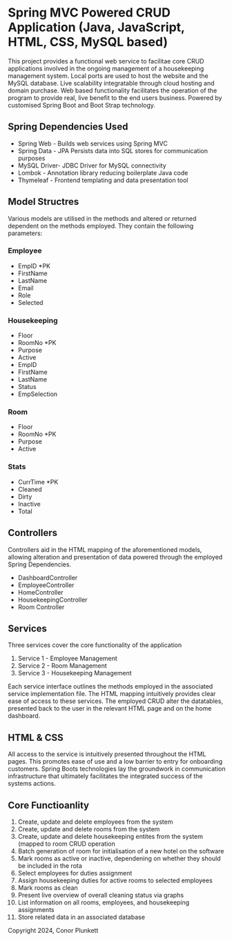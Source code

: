 # Spring MVC Powered CRUD Application (Java, JavaScript, HTML, CSS, MySQL based)

This project provides a functional web service to facilitae core CRUD applications involved in the ongoing management of a housekeeping management system.
Local ports are used to host the website and the MySQL database. Live scalability integratable through cloud hosting and domain purchase.
Web based functionality facilitates the operation of the program to provide real, live benefit to the end users business.
Powered by customised Spring Boot and Boot Strap technology.

## Spring Dependencies Used
- Spring Web - Builds web services using Spring MVC
- Spring Data - JPA	Persists data into SQL stores for communication purposes
- MySQL Driver- JDBC Driver for MySQL connectivity
- Lombok - Annotation library reducing boilerplate Java code
- Thymeleaf - Frontend templating and data presentation tool

##  Model Structres
Various models are utilised in the methods and altered or returned dependent on the methods employed.
They contain the following parameters:

### Employee
- EmpID *PK
- FirstName
- LastName
- Email
- Role
- Selected

### Housekeeping
- Floor
- RoomNo *PK
- Purpose 
- Active
- EmpID
- FirstName
- LastName
- Status
- EmpSelection
  
### Room
- Floor
- RoomNo *PK
- Purpose
- Active

### Stats
- CurrTime *PK
- Cleaned
- Dirty
- Inactive
- Total

##  Controllers
Controllers aid in the HTML mapping of the aforementioned models, allowing alteration and presentation of data powered through the employed Spring Dependencies.

- DashboardController
- EmployeeController
- HomeController
- HousekeepingController
- Room Controller
  
## Services
Three services cover the core functionality of the application
1. Service 1 - Employee Management
2. Service 2 - Room Management
3. Service 3 - Housekeeping Management

Each service interface outlines the methods employed in the associated service implementation file.
The HTML mapping intuitively provides clear ease of access to these services. The employed CRUD alter the datatables, presented back to the user in the relevant HTML page and on the home dashboard.

## HTML & CSS
All access to the service is intuitively presented throughout the HTML pages. This promotes ease of use and a low barrier to entry for onboarding customers. Spring Boots technologies lay the groundwork in communication infrastructure that ultimately facilitates the integrated success of the systems actions.

## Core Functioanlity
1. Create, update and delete employees from the system
2. Create, update and delete rooms from the system
3. Create, update and delete housekeeping entites from the system (mapped to room CRUD operation
4. Batch generation of room for initialisation of a new hotel on the software
5. Mark rooms as active or inactive, dependening on whether they should be included in the rota
6. Select employees for duties assignment
7. Assign housekeeping duties for active rooms to selected employees
8. Mark rooms as clean
9. Present live overview of overall cleaning status via graphs
10. List information on all rooms, employees, and housekeeping assignments
11. Store related data in an associated database

Copyright 2024, Conor Plunkett
